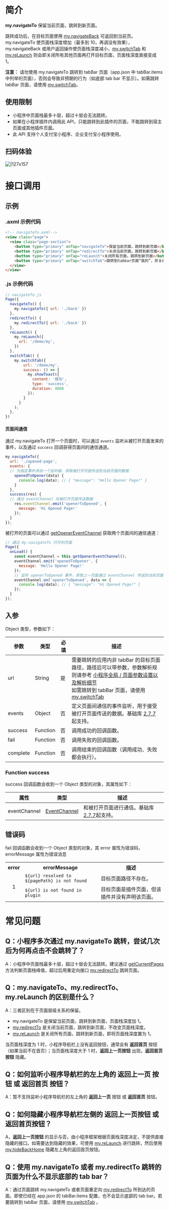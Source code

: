 # 简介
**my.navigateTo** 保留当前页面，跳转到新页面。

跳转成功后，在目标页面使用 [my.navigateBack](https://opendocs.alipay.com/mini/api/kc5zbx) 可返回到当前页。my.navigateTo 使页面栈深度增加（最多到 10，再调没有效果），my.navigateBack 或用户返回操作使页面栈深度减小，[my.switchTab](https://opendocs.alipay.com/mini/api/ui-tabbar) 和 [my.reLaunch](https://opendocs.alipay.com/mini/api/hmn54z) 则会即关闭所有其他页面再打开目标页面，页面栈深度直接变成 1。

**注意：** 请勿使用 my.navigateTo 跳转到 tabBar 页面（app.json 中 tabBar.items 中列举的页面），否则会导致非预期的行为（如底部 tab bar 不显示）。如需跳转 tabBar 页面，请使用 [my.switchTab](https://opendocs.alipay.com/mini/api/ui-tabbar)。

## 使用限制

- 小程序中页面栈最多十层，超过十层会无法跳转。   
- 如果在小程序插件内调用此 API，只能跳转到此插件的页面，不能跳转到宿主页面或其他插件页面。
- 此 API 支持个人支付宝小程序、企业支付宝小程序使用。

## 扫码体验

![|127x157](https://gw.alipayobjects.com/zos/skylark-tools/public/files/dd2c5503ee803648fc67e316760d2fb4.jpeg#align=left&display=inline&height=157&margin=%5Bobject%20Object%5D&originHeight=157&originWidth=127&status=done&style=none&width=127)

# 接口调用

## 示例

### .axml 示例代码
```html
<!-- navigateTo.axml-->
<view class="page">
  <view class="page-section">
    <button type="primary" onTap="navigateTo">保留当前页面，跳转到新页面</button>
    <button type="primary" onTap="redirectTo">关闭当前页面，跳转到新页面</button>
    <button type="primary" onTap="reLaunch">关闭所有页面，跳转到新页面</button>
    <button type="primary" onTap="switchTab">跳转到tabbar页面“我的”，并关闭其他所有非 tabBar 页面</button>
  </view>
</view>
```

### .js 示例代码
```javascript
// navigateTo.js
Page({
  navigateTo() {
    my.navigateTo({ url: './back' })
  },
  redirectTo() {
    my.redirectTo({ url: './back' })
  },
  reLaunch() {
    my.reLaunch({
      url: '/demo/my',
    })
  },
  switchTab() {
    my.switchTab({
        url: '/demo/my',
        success: () => {
          my.showToast({
            content: '成功',
            type: 'success',
            duration: 4000
          });
        }
      }
    );
  },
})
```
#### 页面间通信
通过 my.navigateTo 打开一个页面时，可以通过 `events` 监听从被打开页面发来的事件，以及通过 `success` 回调获得页面间的通信通道。
```javascript
my.navigateTo({ 
  url: './opened-page',
  events: {
  // 为指定事件添加一个监听器，获取被打开页面传送到当前页面的数据
    openedToOpener(data) {
      console.log(data); // { "message": "Hello Opener Page!" }
    }
  },
  success(res) {
  // 通过 eventChannel 向被打开页面传送数据
  	res.eventChannel.emit('openerToOpened', {
      message: 'Hi Opened Page!'
    });
  }
});
```
被打开的页面可以通过 [getOpenerEventChannel](https://opendocs.alipay.com/mini/framework/page-detail#Page.prototype.getOpenerEventChannel) 获取两个页面间的通信通道：
```javascript
// 通过 my.navigateTo 打开的页面
Page({
  onLoad() {
    const eventChannel = this.getOpenerEventChannel();
    eventChannel.emit('openedToOpener', {
      message: 'Hello Opener Page!'
    });
    // 监听 openerToOpened 事件，获取上一页面通过 eventChannel 传送到当前页面的数据
    eventChannel.on('openerToOpened', data => {
      console.log(data); // { "message": "Hi Opened Page!" }
    });
  }
});
```

## 入参
Object 类型，参数如下：

| **参数** | **类型** | **必填** | **描述** |
| --- | --- | --- | --- |
| url | String | 是 | 需要跳转的应用内非 tabBar 的目标页面路径，路径后可以带参数，参数解析规则请参考 [小程序全局 / 页面参数设置以及解析细节](https://opendocs.alipay.com/mini/03durs)<br>如需跳转到 tabBar 页面，请使用 [my.switchTab](https://opendocs.alipay.com/mini/api/ui-tabbar) |
| events | Object | 否 | 定义页面间通信的事件监听，用于接受被打开页面传送的数据。基础库 [2.7.7](https://opendocs.alipay.com/mini/framework/lib-upgrade-v2) 起支持。 |
| success | Function | 否 | 调用成功的回调函数。 |
| fail | Function | 否 | 调用失败的回调函数。 |
| complete | Function | 否 | 调用结束的回调函数（调用成功、失败都会执行）。 |

### Function success
success 回调函数会收到一个 Object 类型的对象，其属性如下：

| **属性** | **类型** | **描述** |
| --- | --- | --- |
| eventChannel | [EventChannel](https://opendocs.alipay.com/mini/api/eventchannel) | 和被打开页面进行通信。基础库 [2.7.7](https://opendocs.alipay.com/mini/framework/lib-upgrade-v2)起支持。 |


## 错误码
fail 回调函数会收到一个 Object 类型的对象，其 error 属性为错误码，errorMessage 属性为错误消息

<table>
  <tr>
    <th>error</th>
    <th>errorMessage</th>
    <th>描述</th>
  </tr>
  <tr>
    <td rowspan="2" align="center" >1</td>
    <td><code>${url} resolved to ${pagePath} is not found</code></td>
    <td>目标页面路径不存在。</td>
  </tr>
  <tr>
    <td><code>${url} is not found in plugin</code></td>
    <td>目标页面是插件页面，但该插件并没有声明该页面。</td>
  </tr>
</table>

# 常见问题

## Q：小程序多次通过 my.navigateTo 跳转，尝试几次后为何再点击不会跳转了？
A：小程序中页面栈最多十层，超过十层会无法跳转。建议通过 [getCurrentPages](https://opendocs.alipay.com/mini/framework/getcurrentpages) 方法判断页面栈峰值，超过后用重定向接口 [my.redirectTo](https://opendocs.alipay.com/mini/api/fh18ky) 跳转页面。

## Q：my.navigateTo、my.redirectTo、my.reLaunch 的区别是什么？
A：三者区别在于页面层级关系的保留。   

- my.navigateTo 是保留当前页面，跳转到新页面，页面栈深度加 1。
- [my.redirectTo](https://opendocs.alipay.com/mini/api/fh18ky) 是关闭当前页面，跳转到新页面，不改变页面栈深度。
- [my.reLaunch](https://opendocs.alipay.com/mini/api/hmn54z) 是关闭所有页面，跳转到新页面，即将页面栈深度置为 1。

当页面栈深度为 1 时，小程序导航栏上没有返回按钮，通常会有 **返回首页** 按钮（如果当前不在首页）；当页面栈深度大于 1 时，**返回上一页按钮** 出现，**返回首页按钮** 隐藏。

## Q：如何监听小程序导航栏的左上角的 返回上一页 按钮 或 返回首页 按钮？
A：暂不支持监听小程序导航栏的左上角的 **返回上一页** 按钮 或 **返回首页** 按钮。

## Q：如何隐藏小程序导航栏左侧的 返回上一页按钮 或 返回首页按钮？
A，**返回上一页按钮** 的显示与否，由小程序框架根据页面栈深度决定，不提供直接隐藏的接口。如需要达到隐藏的效果，可使用 [my.reLaunch](https://opendocs.alipay.com/mini/api/hmn54z) 进行跳转，然后使用 [my.hideBackHome](https://opendocs.alipay.com/mini/api/ui-navigate) 隐藏左上角的返回首页按钮。

## Q：使用 my.navigateTo 或者 my.redirectTo 跳转的页面为什么不显示底部的 tab bar？
A：通过页面跳转 my.navigateTo 或者页面重定向 [my.redirectTo](https://opendocs.alipay.com/mini/api/fh18ky) 所到达的页面，即使已经在 app.json 的 tabBar.items 配置，也不会显示底部的 tab bar。若要跳转到 tabBar 页面，请使用 [my.switchTab](https://opendocs.alipay.com/mini/api/ui-tabbar) 。
